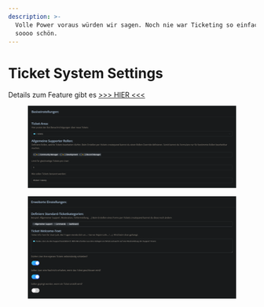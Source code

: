 ```yaml
---
description: >-
  Volle Power voraus würden wir sagen. Noch nie war Ticketing so einfach und
  soooo schön.
---
```


# Ticket System Settings

Details zum Feature gibt es [>>> HIER <<<](../features/tickets/)

<div data-full-width="true">

<figure><img src="../.gitbook/assets/image (53).png" alt=""><figcaption></figcaption></figure>

</div>

<div data-full-width="true">

<figure><img src="../.gitbook/assets/image (54).png" alt=""><figcaption></figcaption></figure>

</div>
